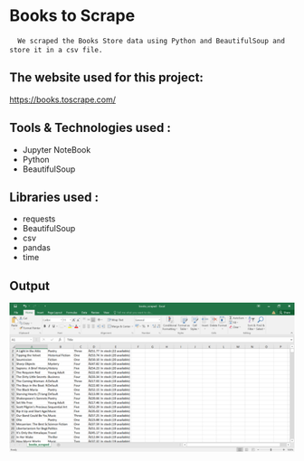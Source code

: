# Books to Scrape
      We scraped the Books Store data using Python and BeautifulSoup and store it in a csv file.

## The website used for this project:
https://books.toscrape.com/

## Tools & Technologies used :
* Jupyter NoteBook
* Python
* BeautifulSoup

## Libraries used :

* requests
* BeautifulSoup
* csv
* pandas
* time

## Output
![Screenshot](https://github.com/inarenpithani/Books-Store-Web-Scraping/blob/main/Books%20scrape%20image.png)
